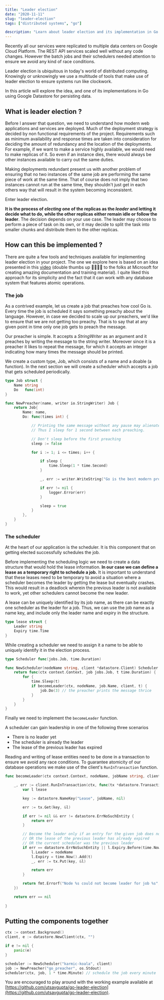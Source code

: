 ```yaml
---
title: "Leader election"
date: "2020-11-11"
slug: "leader-election"
tags: ["distributed systems", "go"]

description: "Learn about leader election and its implementation in Go."
---
```


<!-- <p align="center">
    <img src="/img/leader-election.jpg" class="banner"> <br />
    <span>Photo by <a href="https://unsplash.com/@markusspiske?utm_source=unsplash&amp;utm_medium=referral&amp;utm_content=creditCopyText">Markus Spiske</a> on <a href="https://unsplash.com/s/photos/leader?utm_source=unsplash&amp;utm_medium=referral&amp;utm_content=creditCopyText">Unsplash</a></span>
</p> -->

Recently all our services were replicated to multiple data centers on Google Cloud Platform. The REST API services scaled well without any code changes. However the batch jobs and their schedulers needed attention to ensure we avoid any kind of race conditions. 

Leader election is ubiquitous in today's world of distributed computing. Knowingly or unknowingly we use a multitude of tools that make use of leader election to ensure systems run like clockwork.

In this article will explore the idea, and one of its implementations in Go using Google Datastore for persisting data.


## What is leader election ?

Before I answer that question, we need to understand how modern web applications and services are deployed. Much of the deployment strategy is decided by non functional requirements of the project. Requirements such as minimum availability and response times are taken into consideration for deciding the amount of redundancy and the location of the deployments. For example, if we want to make a service highly available, we would need to make replicas of it. So even if an instance dies, there would always be other instances available to carry out the same duties.

Making deployments redundant present us with another problem of ensuring that no two instances of the same job are performing the same piece of work at the same time. That of course does not imply that two instances cannot run at the same time, they shouldn't just get in each others way that will result in the system becoming inconsistent.

Enter leader election.

**It is the process of *electing* one of the replicas as the *leader* and letting it decide what to do, while the other replicas either remain idle or follow the leader**. The decision depends on your use case. The leader may choose to perform a piece of task on its own, or it may decide to split the task into smaller chunks and distribute them to the other replicas.

## How can this be implemented ?

There are quite a few tools and techniques available for implementing leader election in your project. The one we explore here is based on an idea presented in this [video](https://www.youtube.com/watch?v=fTCY93FsNko) (double thumbs up 👍🏽👍🏽 to the folks at Microsoft for creating amazing documentation and training material). I quite liked this approach for its simplicity and the fact that it can work with any database system that features atomic operations.

### The job

As a contrived example, let us create a job that preaches how cool Go is. Every time the job is scheduled it says something preachy about the language. However, in case we decided to scale up our preachers, we'd like to ensure that we are not getting too preachy. That is to say that at any given point in time only one job gets to preach the message.

Our preacher is simple. It accepts a *StringWriter* as an argument and it preaches by writing the message to the string writer. Moreover since it is a preacher it likes to repeat the message, for which it accepts an integer indicating how many times the message should be printed.

We create a custom type, Job, which consists of a name and a doable (a function). In the next section we will create a scheduler which accepts a job that gets scheduled periodically.

```go
type Job struct {
	Name string
	Do   func(int)
}

func NewPreacher(name, writer io.StringWriter) Job {
	return Job{
		Name: name,
		Do: func(times int) {

            // Printing the same message without any pause may alienate my audience.
            // Thus I sleep for 1 second between each preaching.

			// Don't sleep before the first preaching
			sleep := false

			for i := 1; i <= times; i++ {

				if sleep {
					time.Sleep(1 * time.Second)
				}

				_, err := writer.WriteString("Go is the best modern programming language\n")

				if err != nil {
					logger.Error(err)
				}

				sleep = true
			}
		},
	}
}
```

### The scheduler

At the heart of our application is the scheduler. It is this component that on getting elected successfully schedules the job.

Before implementing the scheduling logic we need to create a data structure that would hold the lease information. **In our case we can define a lease as a temporary right to schedule a job.** It is important to understand that these leases need to be temporary to avoid a situation where a scheduler becomes the leader by getting the lease but eventually crashes. This would result in a deadlock wherein the previous leader is not available to work, yet other schedulers cannot become the new leader.

A lease can be uniquely identified by its job name, as there can be exactly one scheduler as the leader for a job. Thus, we can use the job name as a name key, and include only the leader name and expiry in the structure.

```go
type lease struct {
	Leader string
	Expiry time.Time
}
```

While creating a scheduler we need to assign it a name to be able to uniquely identify it in the election process. 

```go
type Scheduler func(jobs.Job, time.Duration)

func NewScheduler(nodeName string, client *datastore.Client) Scheduler {
	return func(ctx context.Context, job jobs.Job, t time.Duration) {
		for {
			time.Sleep(t)
			if becomeLeader(ctx, nodeName, job.Name, client, t) {
				job.Do(3) // the preacher prints the message thrice
			}
		}
	}
}
```

Finally we need to implement the `becomeLeader` function.

A scheduler can gain leadership in one of the following three scenarios
- There is no leader yet
- The scheduler is already the leader
- The lease of the previous leader has expired

Reading and writing of lease entities need to be done in a transaction to ensure we avoid any race conditions. To guarantee atomicity of our database operations we make use of the client's `RunInTransaction` function. 

```go
func becomeLeader(ctx context.Context, nodeName, jobName string, client *datastore.Client, t time.Duration) bool {

	_, err := client.RunInTransaction(ctx, func(tx *datastore.Transaction) error {
		var l lease

		key := datastore.NameKey("Lease", jobName, nil)

		err := tx.Get(key, &l)

		if err != nil && err != datastore.ErrNoSuchEntity {
			return err
		}

		// Become the leader only if an entry for the given job does not exist
		// OR the lease of the previous leader has already expired
		// OR the current scheduler was the previous leader
		if err == datastore.ErrNoSuchEntity || l.Expiry.Before(time.Now()) || l.Leader == nodeName {
			l.Leader = nodeName
			l.Expiry = time.Now().Add(t)
			_, err := tx.Put(key, &l)

			return err
		}

		return fmt.Errorf("Node %s could not become leader for job %s", nodeName, jobName)
	})

	return err == nil
	
}
```

## Putting the components together


```go
ctx := context.Background()
client, e := datastore.NewClient(ctx, "")

if e != nil {
	panic(e)
}

scheduler := NewScheduler("karmic-koala", client)
job := NewPreacher("go_preacher", os.Stdout)
scheduler(ctx, job, 1 * time.Minute) // schedule the job every minute
```

You are encouraged to play around with the working example available at [https://github.com/utsavgupta/go-leader-election](https://github.com/utsavgupta/go-leader-election). 


